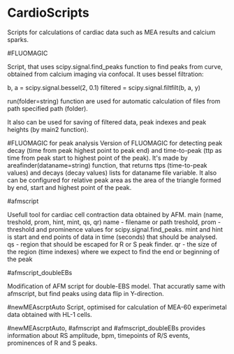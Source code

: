 # CardioScripts
Scripts for calculations of cardiac data such as MEA results and calcium sparks.

#FLUOMAGIC

Script, that uses scipy.signal.find_peaks function to find peaks from curve, obtained from calcium imaging via confocal. It uses bessel filtration:

b, a = scipy.signal.bessel(2, 0.1)
filtered = scipy.signal.filtfilt(b, a, y)

run(folder=string) function are used for automatic calculation of files from path specified path (folder).

It also can be used for saving of filtered data, peak indexes and peak heights (by main2 function). 


#FLUOMAGIC for peak analysis
Version of FLUOMAGIC for detecting peak decay (time from peak highest point to peak end) and time-to-peak (ttp as time from peak start to highest point of the peak).
It's made by areafinder(dataname=string) function, that returns ttps (time-to-peak values) and decays (decay values) lists for dataname file variable. 
It also can be configured for relative peak area as the area of the triangle formed by end, start and highest point of the peak.

#afmscript

Usefull tool for cardiac cell contraction data obtained by AFM. 
main (name, treshold, prom, hint, mint, qs, qr)
name - filename or path
treshold, prom - threshold and prominence values for scipy.signal.find_peaks.
mint and hint is start and end points of data in time (seconds) that should be analysed.  
qs - region that should be escaped for R or S peak finder. 
qr - the size of the region (time indexes) where we expect to find the end or beginning of the peak

#afmscript_doubleEBs

Modification of AFM script for double-EBS model. That accuratly same with afmscript, but find peaks using data flip in Y-direction.

#newMEAscrptAuto
Script, optimised for calculation of MEA-60 experimetal data obtained with HL-1 cells. 

#newMEAscrptAuto, #afmscript and #afmscript_doubleEBs provides information about RS amplitude, bpm, timepoints of R/S events, prominences of R and S peaks.  
